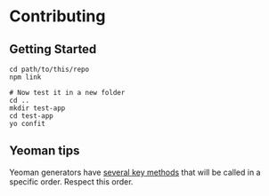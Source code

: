 # Contributing

## Getting Started

```console
cd path/to/this/repo
npm link

# Now test it in a new folder
cd ..
mkdir test-app
cd test-app
yo confit

```

## Yeoman tips

Yeoman generators have [several key methods](http://yeoman.io/authoring/running-context.html) that will be called in a specific order. Respect this order.
